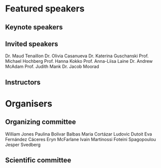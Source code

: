 # Featured speakers

## Keynote speakers


## Invited speakers
Dr. Maud Tenaillon
Dr. Olivia Casanueva
Dr. Katerina Guschanski
Prof. Michael Hochberg
Prof. Hanna Kokko
Prof. Anna-Liisa Laine
Dr. Andrew McAdam
Prof. Judith Mank
Dr. Jacob Moorad

## Instructors


# Organisers


## Organizing committee
William Jones
Paulina Bolivar Balbas
Maria Cortázar
Ludovic Dutoit
Eva Fernández Cáceres
Eryn McFarlane
Ivain Martinossi
Foteini Spagopoulou
Jesper Svedberg

## Scientific committee
